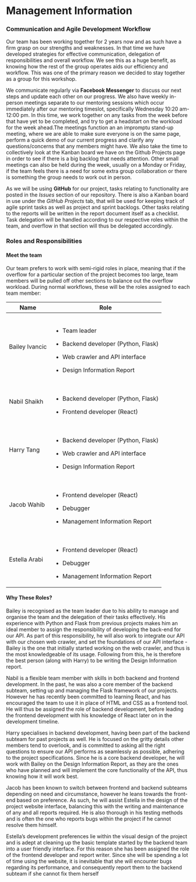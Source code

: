 # Management Information

### Communication and Agile Development Workflow
Our team has been working together for 2 years now and as such have a firm grasp on our strengths and weaknesses. In that time we have developed strategies for effective communication, delegation of responsibilities and overall workflow. We see this as a huge benefit, as knowing how the rest of the group operates aids our efficiency and workflow. This was one of the primary reason we decided to stay together as a group for this workshop.

We communicate regularly via **Facebook Messenger** to discuss our next steps and update each other on our progress. We also have weekly in-person meetings separate to our mentoring sessions which occur immediately after our mentoring timeslot, specifically Wednesday 10:20 am-12:00 pm. In this time, we work together on any tasks from the week before that have yet to be completed, and try to get a headstart on the workload for the week ahead.The meetings function an an impromptu stand-up meeting, where we are able to make sure everyone is on the same page, perform a quick demo of our current progress and clarify any questions/concerns that any members might have. We also take the time to collectively look at the Kanban board we have on the Github Projects page in order to see if there is a big backlog that needs attention. Other small meetings can also be held during the week, usually on a Monday or Friday, if the team feels there is a need for some extra group collaboration or there is something the group needs to work out in person.

As we will be using **GitHub** for our project, tasks relating to functionality are posted in the *Issues* section of our repository. There is also a Kanban board in use under the *GitHub Projects* tab, that will be used for keeping track of agile sprint tasks as well as project and sprint backlogs. Other tasks relating to the reports will be written in the report document itself as a checklist. Task delegation will be handled according to our respective roles within the team, and overflow in that section will thus be delegated accordingly.

### Roles and Responsibilities
#### Meet the team
Our team prefers to work with semi-rigid roles in place, meaning that if the overflow for a particular section of the project becomes too large, team members will be pulled off other sections to balance out the overflow workload. During normal workflows, these will be the roles assigned to each team member:

|Name|Role|
|----|----------------|
|Bailey Ivancic|<br><ul><li>Team leader</li></ul><ul><li>Backend developer (Python, Flask)</li></ul><ul><li>Web crawler and API interface</li></ul><ul><li>Design Information Report</li></ul>|
|Nabil Shaikh|<br><ul><li>Backend developer (Python, Flask)</li></ul><ul><li>Frontend developer (React)</ul></li>
|Harry Tang|<br><ul><li>Backend developer (Python, Flask)</li></ul><ul><li>Web crawler and API interface</ul></li><ul><li>Design Information Report</li></ul>
|Jacob Wahib|<br><ul><li>Frontend developer (React)</li></ul><ul><li>Debugger</li></ul><ul><li>Management Information Report</li></ul>|
|Estella Arabi|<br><ul><li>Frontend developer (React)</li></ul><ul><li>Debugger</li></ul><ul><li>Management Information Report</li></ul>|

#### Why These Roles?

Bailey is recognised as the team leader due to his ability to manage and organise the team and the delegation of their tasks effectively. His experience with Python and Flask from previous projects makes him an ideal member to assign the responsibility of developing the back-end for our API. As part of this responsibility, he will also work to integrate our API with our chosen web crawler, and set the foundations of our API interface - Bailey is the one that initially started working on the web crawler, and thus is the most knowledgeable of its usage. Following from this, he is therefore the best person (along with Harry) to be writing the Design Information report.

Nabil is a flexible team member with skills in both backend and frontend development. In the past, he was also a core member of the backend subteam, setting up and managing the Flask framework of our projects. However he has recently been committed to learning React, and has encouraged the team to use it in place of HTML and CSS as a frontend tool. He will thus be assigned the role of backend development, before leading the frontend development with his knowledge of React later on in the development timeline.

Harry specialises in backend development, having been part of the backend subteam for past projects as well. He is focused on the gritty details other members tend to overlook, and is committed to asking all the right questions to ensure our API performs as seamlessly as possible, adhering to the project specifications. Since he is a core backend developer, he will work with Bailey on the Design Information Report, as they are the ones who have planned and will implement the core functionality of the API, thus knowing how it will work best.

Jacob has been known to switch between frontend and backend subteams depending on need and circumstance, however he leans towards the front-end based on preference. As such, he will assist Estella in the design of the project website interface, balancing this with the writing and maintenance of any and all reports required. He is also thorough in his testing methods and is often the one who reports bugs within the project if he cannot resolve them himself.

Estella’s development preferences lie within the visual design of the project and is adept at cleaning up the basic template started by the backend team into a user friendly interface. For this reason she has been assigned the role of the frontend developer and report writer. Since she will be spending a lot of time using the website, it is inevitable that she will encounter bugs regarding its performance, and consequently report them to the backend subteam if she cannot fix them herself